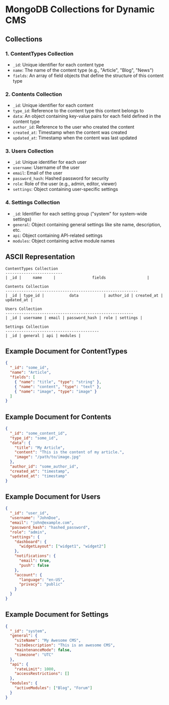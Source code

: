 # MongoDB Collections for Dynamic CMS

## Collections

### 1. ContentTypes Collection
- `_id`: Unique identifier for each content type
- `name`: The name of the content type (e.g., "Article", "Blog", "News")
- `fields`: An array of field objects that define the structure of this content type

### 2. Contents Collection
- `_id`: Unique identifier for each content
- `type_id`: Reference to the content type this content belongs to
- `data`: An object containing key-value pairs for each field defined in the content type
- `author_id`: Reference to the user who created the content
- `created_at`: Timestamp when the content was created
- `updated_at`: Timestamp when the content was last updated

### 3. Users Collection
- `_id`: Unique identifier for each user
- `username`: Username of the user
- `email`: Email of the user
- `password_hash`: Hashed password for security
- `role`: Role of the user (e.g., admin, editor, viewer)
- `settings`: Object containing user-specific settings

### 4. Settings Collection
- `_id`: Identifier for each setting group ("system" for system-wide settings)
- `general`: Object containing general settings like site name, description, etc.
- `api`: Object containing API-related settings
- `modules`: Object containing active module names

## ASCII Representation

```
ContentTypes Collection
-------------------------
| _id |     name     |                fields                  |

Contents Collection
----------------------------------------------------------
| _id | type_id |           data           | author_id | created_at | updated_at |

Users Collection
--------------------------------------------------------
| _id | username | email | password_hash | role | settings |

Settings Collection
-----------------------------------------
| _id | general | api | modules |
```

## Example Document for ContentTypes

```json
{
  "_id": "some_id",
  "name": "Article",
  "fields": [
    { "name": "title", "type": "string" },
    { "name": "content", "type": "text" },
    { "name": "image", "type": "image" }
  ]
}
```

## Example Document for Contents

```json
{
  "_id": "some_content_id",
  "type_id": "some_id",
  "data": {
    "title": "My Article",
    "content": "This is the content of my article.",
    "image": "/path/to/image.jpg"
  },
  "author_id": "some_author_id",
  "created_at": "timestamp",
  "updated_at": "timestamp"
}
```

## Example Document for Users

```json
{
  "_id": "user_id",
  "username": "JohnDoe",
  "email": "john@example.com",
  "password_hash": "hashed_password",
  "role": "admin",
  "settings": {
    "dashboard": {
      "widgetLayout": ["widget1", "widget2"]
    },
    "notifications": {
      "email": true,
      "push": false
    },
    "account": {
      "language": "en-US",
      "privacy": "public"
    }
  }
}
```

## Example Document for Settings

```json
{
  "_id": "system",
  "general": {
    "siteName": "My Awesome CMS",
    "siteDescription": "This is an awesome CMS",
    "maintenanceMode": false,
    "timezone": "UTC"
  },
  "api": {
    "rateLimit": 1000,
    "accessRestrictions": []
  },
  "modules": {
    "activeModules": ["Blog", "Forum"]
  }
}

